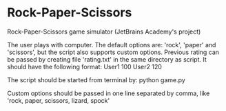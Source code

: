 # Rock-Paper-Scissors
Rock-Paper-Scissors game simulator (JetBrains Academy's project)

The user plays with computer. The default options are: 'rock', 'paper' and 'scissors', but the script also supports custom options. 
Previous rating can be passed by creating file 'rating.txt' in the same directory as script. It should have the following format:
User1 100
User2 120

The script should be started from terminal by: python game.py

Custom options should be passed in one line separated by comma, like 'rock, paper, scissors, lizard, spock'
